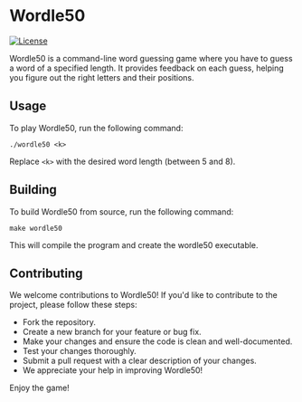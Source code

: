 # Wordle50

[![License](https://img.shields.io/badge/license-MIT-blue.svg)](https://https://github.com/Melkor-1/Worlde50/edit/main/LICENSE)

Wordle50 is a command-line word guessing game where you have to guess a word of a specified length. It provides feedback on each guess, helping you figure out the right letters and their positions.

## Usage

To play Wordle50, run the following command:

```shell
./wordle50 <k>
```
Replace `<k>` with the desired word length (between 5 and 8).

## Building

To build Wordle50 from source, run the following command:
```shell
make wordle50
```

This will compile the program and create the wordle50 executable.

## Contributing
We welcome contributions to Wordle50! If you'd like to contribute to the project, please follow these steps:

* Fork the repository.
* Create a new branch for your feature or bug fix.
* Make your changes and ensure the code is clean and well-documented.
* Test your changes thoroughly.
* Submit a pull request with a clear description of your changes.
* We appreciate your help in improving Wordle50!

Enjoy the game!
